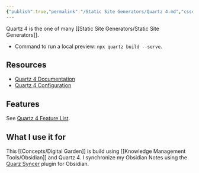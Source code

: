 ```yaml
---
{"publish":true,"permalink":"/Static Site Generators/Quartz 4.md","cssclasses":""}
---
```


Quartz 4 is the one of many [[Static Site Generators/Static Site Generators]]. 

- Command to run a local preview: `npx quartz build --serve`.
## Resources

- [Quartz 4 Documentation](https://quartz.jzhao.xyz/)
- [Quartz 4 Configuration](https://quartz.jzhao.xyz/configuration)

## Features

See [Quartz 4 Feature List](https://quartz.jzhao.xyz/features/).

## What I use it for

This [[Concepts/Digital Garden]] is build using [[Knowledge Management Tools/Obsidian]] and Quartz 4. I synchronize my Obsidian Notes using the [Quarz Syncer](https://saberzero1.github.io/quartz-syncer-docs/) plugin for Obsidian.